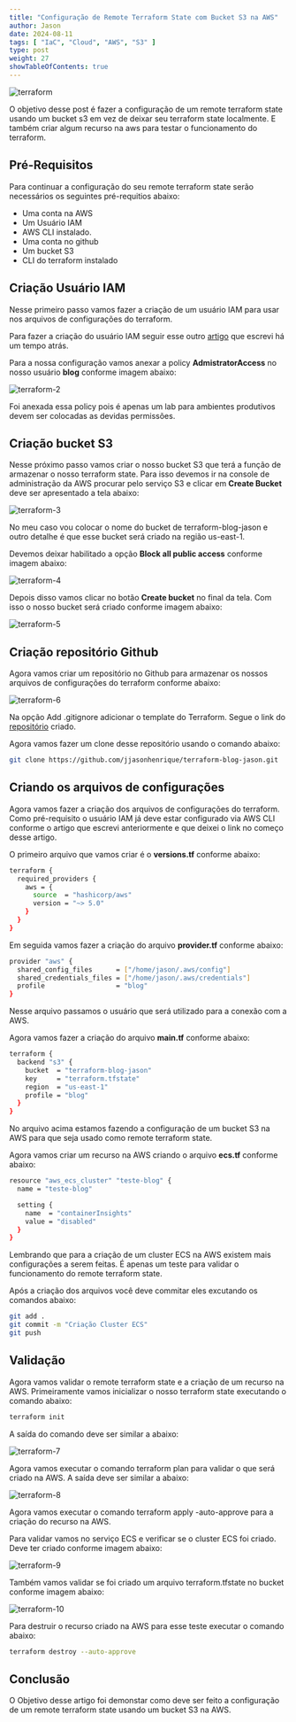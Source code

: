 ```yaml
---
title: "Configuração de Remote Terraform State com Bucket S3 na AWS"
author: Jason
date: 2024-08-11
tags: [ "IaC", "Cloud", "AWS", "S3" ]
type: post
weight: 27
showTableOfContents: true
---
```


![terraform](/images/terraform.jpg)

O objetivo desse post é fazer a configuração de um remote terraform
state usando um bucket s3 em vez de deixar seu terraform state
localmente. E também criar algum recurso na aws para testar o
funcionamento do terraform.

## Pré-Requisitos 

Para continuar a configuração do seu remote terraform state serão
necessários os seguintes pré-requitios abaixo:

-   Uma conta na AWS
-   Um Usuário IAM
-   AWS CLI instalado.
-   Uma conta no github
-   Um bucket S3
-   CLI do terraform instalado

## Criação Usuário IAM 

Nesse primeiro passo vamos fazer a criação de um usuário IAM para usar
nos arquivos de configurações do terraform.

Para fazer a criação do usuário IAM seguir esse outro
[artigo](/posts/2024/2024-01-07-criando-e-configurando-um-usuario-iam/)
que escrevi há um tempo atrás.

Para a nossa configuração vamos anexar a policy **AdmistratorAccess** no
nosso usuário **blog** conforme imagem abaixo:

![terraform-2](/images/terraform-2.jpg)

Foi anexada essa policy pois é apenas um lab para ambientes produtivos
devem ser colocadas as devidas permissões.

## Criação bucket S3 

Nesse próximo passo vamos criar o nosso bucket S3 que terá a função de
armazenar o nosso terraform state. Para isso devemos ir na console de
administração da AWS procurar pelo serviço S3 e clicar em **Create
Bucket** deve ser apresentado a tela abaixo:

![terraform-3](/images/terraform-3.jpg)

No meu caso vou colocar o nome do bucket de terraform-blog-jason e outro
detalhe é que esse bucket será criado na região us-east-1.

Devemos deixar habilitado a opção **Block all public access** conforme
imagem abaixo:

![terraform-4](/images/terraform-4.jpg)

Depois disso vamos clicar no botão **Create bucket** no final da tela.
Com isso o nosso bucket será criado conforme imagem abaixo:

![terraform-5](/images/terraform-5.jpg)

## Criação repositório Github 

Agora vamos criar um repositório no Github para armazenar os nossos
arquivos de configurações do terraform conforme abaixo:

![terraform-6](/images/terraform-6.jpg)

Na opção Add .gitignore adicionar o template do Terraform. Segue o link
do [repositório](https://github.com/jjasonhenrique/terraform-blog-jason)
criado.

Agora vamos fazer um clone desse repositório usando o comando abaixo:

```bash
git clone https://github.com/jjasonhenrique/terraform-blog-jason.git
```

## Criando os arquivos de configurações 

Agora vamos fazer a criação dos arquivos de configurações do terraform.
Como pré-requisito o usuário IAM já deve estar configurado via AWS CLI
conforme o artigo que escrevi anteriormente e que deixei o link no
começo desse artigo.

O primeiro arquivo que vamos criar é o **versions.tf** conforme abaixo:

```bash
terraform {
  required_providers {
    aws = {
      source  = "hashicorp/aws"
      version = "~> 5.0"
    }
  }
}
```

Em seguida vamos fazer a criação do arquivo **provider.tf** conforme abaixo:

```bash
provider "aws" {
  shared_config_files      = ["/home/jason/.aws/config"]
  shared_credentials_files = ["/home/jason/.aws/credentials"]
  profile                  = "blog"
}
```

Nesse arquivo passamos o usuário que será utilizado para a conexão com a
AWS.

Agora vamos fazer a criação do arquivo **main.tf** conforme abaixo:

```bash
terraform {
  backend "s3" {
    bucket  = "terraform-blog-jason"
    key     = "terraform.tfstate"
    region  = "us-east-1"
    profile = "blog"
  }
}
```

No arquivo acima estamos fazendo a configuração de um bucket S3 na AWS
para que seja usado como remote terraform state.

Agora vamos criar um recurso na AWS criando o arquivo **ecs.tf** conforme
abaixo:

```bash
resource "aws_ecs_cluster" "teste-blog" {
  name = "teste-blog"

  setting {
    name  = "containerInsights"
    value = "disabled"
  }
}
```

Lembrando que para a criação de um cluster ECS na AWS existem mais
configurações a serem feitas. É apenas um teste para validar o
funcionamento do remote terraform state.

Após a criação dos arquivos você deve commitar eles excutando os
comandos abaixo:

```bash
git add .
git commit -m "Criação Cluster ECS"
git push
```

## Validação 

Agora vamos validar o remote terraform state e a criação de um recurso
na AWS. Primeiramente vamos inicializar o nosso terraform state
executando o comando abaixo:

```bash
terraform init
```

A saída do comando deve ser similar a abaixo:

![terraform-7](/images/terraform-7.jpg)

Agora vamos executar o comando terraform plan para validar o que será
criado na AWS. A saída deve ser similar a abaixo:

![terraform-8](/images/terraform-8.jpg)

Agora vamos executar o comando terraform apply -auto-approve para a
criação do recurso na AWS.

Para validar vamos no serviço ECS e verificar se o cluster ECS foi
criado. Deve ter criado conforme imagem abaixo:

![terraform-9](/images/terraform-9.jpg)

Também vamos validar se foi criado um arquivo terraform.tfstate no
bucket conforme imagem abaixo:

![terraform-10](/images/terraform-10.jpg)

Para destruir o recurso criado na AWS para esse teste executar o comando
abaixo:

```bash
terraform destroy --auto-approve
```

## Conclusão 

O Objetivo desse artigo foi demonstar como deve ser feito a configuração
de um remote terraform state usando um bucket S3 na AWS.

